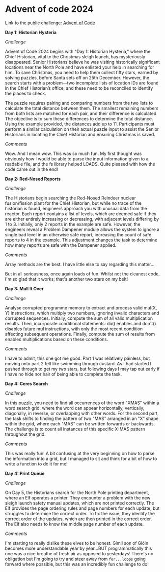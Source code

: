 # Advent of code 2024

Link to the public challenge: [Advent of Code](https://adventofcode.com/2024/)

**Day 1: Historian Hysteria**

_Challenge_

Advent of Code 2024 begins with "Day 1: Historian Hysteria," where the Chief Historian, vital to the Christmas sleigh launch, has mysteriously disappeared. Senior Historians believe he was visiting historically significant locations near the North Pole and have enlisted your help in searching for him. To save Christmas, you need to help them collect fifty stars, earned by solving puzzles, before Santa sets off on 25th December. However, the search starts with a problem—two incomplete lists of location IDs are found in the Chief Historian’s office, and these need to be reconciled to identify the places to check.

The puzzle requires pairing and comparing numbers from the two lists to calculate the total distance between them. The smallest remaining numbers from both lists are matched for each pair, and their difference is calculated. The objective is to sum these differences to determine the total distance. Using the example provided, the distances add up to 11. Participants must perform a similar calculation on their actual puzzle input to assist the Senior Historians in locating the Chief Historian and ensuring Christmas is saved.

_Comments_

Wow. And I mean wow. This was so much fun. My first thought was obviously how I would be able to parse the input information given to a readable file, and the fs library helped LOADS. Quite pleased with how the code came out in the end!

**Day 2: Red-Nosed Reports**

_Challenge_

The Historians begin searching the Red-Nosed Reindeer nuclear fusion/fission plant for the Chief Historian, but while no trace of the historian is found, engineers approach you with unusual data from the reactor. Each report contains a list of levels, which are deemed safe if they are either entirely increasing or decreasing, with adjacent levels differing by 1 to 3. Initially, only 2 reports in the example are safe. However, the engineers reveal a Problem Dampener module allows the system to ignore a single bad level in an otherwise safe report, increasing the count of safe reports to 4 in the example. This adjustment changes the task to determine how many reports are safe with the Dampener applied.

_Comments_

Array methods are the best. I have little else to say regarding this matter...

But in all seriousness, once again loads of fun. Whilst not the cleanest code, I'm so glad that it works; that's another two stars on my belt!

**Day 3: Mull It Over**

_Challenge_

Analyse corrupted programme memory to extract and process valid mul(X, Y) instructions, which multiply two numbers, ignoring invalid characters and corrupted sequences. Initially, compute the sum of all valid multiplication results. Then, incorporate conditional statements: do() enables and don't() disables future mul instructions, with only the most recent condition affecting subsequent operations. Finally, compute the sum of results from enabled multiplications based on these conditions.

_Comments_

I have to admit, this one got me good. Part 1 was relatively painless, but moving onto part 2 felt like swimming through custard. As I had started I pushed through to get my two stars, but following days I may tap out early if I have no hide nor hair of being able to complete the task.

**Day 4: Ceres Search**

_Challenge_

In this puzzle, you need to find all occurrences of the word "XMAS" within a word search grid, where the word can appear horizontally, vertically, diagonally, in reverse, or overlapping with other words. For the second part, the task shifts to finding the pattern of two "MAS" arranged in an "X" shape within the grid, where each "MAS" can be written forwards or backwards. The challenge is to count all instances of this specific X-MAS pattern throughout the grid.

_Comments_

This was really fun! A bit confusing at the very beginning on how to parse the information into a grid, but I managed to sit and think for a bit of how to write a function to do it for me!

**Day 4: Print Queue**

_Challenge_

On Day 5, the Historians search for the North Pole printing department, where an Elf operates a printer. They encounter a problem with the new sleigh launch safety manual updates, which are not printed correctly. The Elf provides the page ordering rules and page numbers for each update, but struggles to determine the correct order. To fix the issue, they identify the correct order of the updates, which are then printed in the correct order. The Elf also needs to know the middle page number of each update.

_Comments_

I'm starting to really dislike these elves to be honest. Gimli son of Glóin becomes more understandable year by year...BUT programmatically this one was a nice breathe of fresh air as opposed to yesterdays! There's no obligation but I'm going to try and steer away from `for...loops` going forward where possible, but this was an incredibly fun challenge to do!
